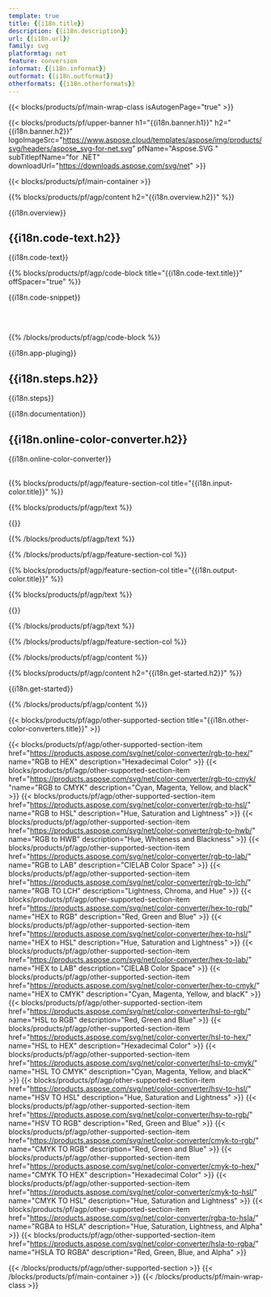 ```yaml
---
template: true
title: {{i18n.title}}
description: {{i18n.description}}
url: {{i18n.url}}
family: svg
platformtag: net
feature: conversion
informat: {{i18n.informat}}
outformat: {{i18n.outformat}}
otherformats: {{i18n.otherformats}}
---
```

<!-- template1.md -->

{{< blocks/products/pf/main-wrap-class isAutogenPage="true" >}}

{{< blocks/products/pf/upper-banner h1="{{i18n.banner.h1}}" h2="{{i18n.banner.h2}}" logoImageSrc="https://www.aspose.cloud/templates/aspose/img/products/svg/headers/aspose_svg-for-net.svg" pfName="Aspose.SVG " subTitlepfName="for .NET" downloadUrl="https://downloads.aspose.com/svg/net" >}}

{{< blocks/products/pf/main-container >}}

{{% blocks/products/pf/agp/content h2="{{i18n.overview.h2}}" %}}

{{i18n.overview}}
<br>

<h2>{{i18n.code-text.h2}}</h2>

{{i18n.code-text}}<br>

{{% blocks/products/pf/agp/code-block title="{{i18n.code-text.title}}" offSpacer="true" %}}

{{i18n.code-snippet}} 

<p></p></br></br>

{{% /blocks/products/pf/agp/code-block %}}

{{i18n.app-pluging}} 

<h2>{{i18n.steps.h2}}</h2>

{{i18n.steps}}
<br>

{{i18n.documentation}}
<br>

<h2>{{i18n.online-color-converter.h2}}</h2>

{{i18n.online-color-converter}}
<br><br>

{{% blocks/products/pf/agp/feature-section-col title="{{i18n.input-color.title}}" %}}

{{% blocks/products/pf/agp/text %}}

{{<import path="./../../partials/_colorcodes.md" section="{{i18n.informat}}">}}

{{% /blocks/products/pf/agp/text %}}

{{% /blocks/products/pf/agp/feature-section-col %}}

{{% blocks/products/pf/agp/feature-section-col title="{{i18n.output-color.title}}" %}}

{{% blocks/products/pf/agp/text %}}

{{<import path="./../../partials/_colorcodes.md" section="{{i18n.outformat}}">}}

{{% /blocks/products/pf/agp/text %}}

{{% /blocks/products/pf/agp/feature-section-col %}}

{{% /blocks/products/pf/agp/content %}}

{{% blocks/products/pf/agp/content h2="{{i18n.get-started.h2}}" %}}

{{i18n.get-started}}

{{% /blocks/products/pf/agp/content %}}

{{< blocks/products/pf/agp/other-supported-section title="{{i18n.other-color-converters.title}}" >}}

{{< blocks/products/pf/agp/other-supported-section-item href="https://products.aspose.com/svg/net/color-converter/rgb-to-hex/" name="RGB to HEX" description="Hexadecimal Color" >}}
{{< blocks/products/pf/agp/other-supported-section-item href="https://products.aspose.com/svg/net/color-converter/rgb-to-cmyk/ "name="RGB to CMYK" description="Cyan, Magenta, Yellow, and blacK" >}}
{{< blocks/products/pf/agp/other-supported-section-item href="https://products.aspose.com/svg/net/color-converter/rgb-to-hsl/" name="RGB to HSL" description="Hue, Saturation and Lightness" >}}
{{< blocks/products/pf/agp/other-supported-section-item href="https://products.aspose.com/svg/net/color-converter/rgb-to-hwb/" name="RGB to HWB" description="Hue, Whiteness and Blackness" >}}
{{< blocks/products/pf/agp/other-supported-section-item href="https://products.aspose.com/svg/net/color-converter/rgb-to-lab/" name="RGB to LAB" description="CIELAB Color Space" >}}
{{< blocks/products/pf/agp/other-supported-section-item href="https://products.aspose.com/svg/net/color-converter/rgb-to-lch/" name="RGB TO LCH" description="Lightness, Chroma, and Hue" >}}
{{< blocks/products/pf/agp/other-supported-section-item href="https://products.aspose.com/svg/net/color-converter/hex-to-rgb/" name="HEX to RGB" description="Red, Green and Blue" >}}
{{< blocks/products/pf/agp/other-supported-section-item href="https://products.aspose.com/svg/net/color-converter/hex-to-hsl/" name="HEX to HSL" description="Hue, Saturation and Lightness" >}}
{{< blocks/products/pf/agp/other-supported-section-item href="https://products.aspose.com/svg/net/color-converter/hex-to-lab/" name="HEX to LAB" description="CIELAB Color Space" >}}
{{< blocks/products/pf/agp/other-supported-section-item href="https://products.aspose.com/svg/net/color-converter/hex-to-cmyk/" name="HEX to CMYK" description="Cyan, Magenta, Yellow, and blacK" >}}
{{< blocks/products/pf/agp/other-supported-section-item href="https://products.aspose.com/svg/net/color-converter/hsl-to-rgb/" name="HSL to RGB" description="Red, Green and Blue" >}}
{{< blocks/products/pf/agp/other-supported-section-item href="https://products.aspose.com/svg/net/color-converter/hsl-to-hex/" name="HSL to HEX" description="Hexadecimal Color" >}}
{{< blocks/products/pf/agp/other-supported-section-item href="https://products.aspose.com/svg/net/color-converter/hsl-to-cmyk/" name="HSL TO CMYK" description="Cyan, Magenta, Yellow, and blacK" >}}
{{< blocks/products/pf/agp/other-supported-section-item href="https://products.aspose.com/svg/net/color-converter/hsv-to-hsl/" name="HSV TO HSL" description="Hue, Saturation and Lightness" >}}
{{< blocks/products/pf/agp/other-supported-section-item href="https://products.aspose.com/svg/net/color-converter/hsv-to-rgb/" name="HSV TO RGB" description="Red, Green and Blue" >}}
{{< blocks/products/pf/agp/other-supported-section-item href="https://products.aspose.com/svg/net/color-converter/cmyk-to-rgb/" name="CMYK TO RGB" description="Red, Green and Blue" >}}
{{< blocks/products/pf/agp/other-supported-section-item href="https://products.aspose.com/svg/net/color-converter/cmyk-to-hex/" name="CMYK TO HEX" description="Hexadecimal Color" >}}
{{< blocks/products/pf/agp/other-supported-section-item href="https://products.aspose.com/svg/net/color-converter/cmyk-to-hsl/" name="CMYK TO HSL" description="Hue, Saturation and Lightness" >}}
{{< blocks/products/pf/agp/other-supported-section-item href="https://products.aspose.com/svg/net/color-converter/rgba-to-hsla/" name="RGBA to HSLA" description="Hue, Saturation, Lightness, and Alpha" >}}
{{< blocks/products/pf/agp/other-supported-section-item href="https://products.aspose.com/svg/net/color-converter/hsla-to-rgba/" name="HSLA TO RGBA" description="Red, Green, Blue, and Alpha" >}}

{{< /blocks/products/pf/agp/other-supported-section >}}
{{< /blocks/products/pf/main-container >}}
{{< /blocks/products/pf/main-wrap-class >}}